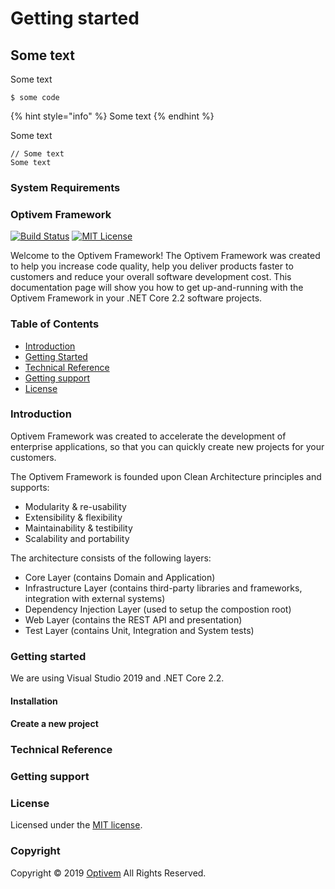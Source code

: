 # Getting started

## Some text

Some text

```
$ some code
```

{% hint style="info" %}
 Some text
{% endhint %}

Some text

```
// Some text
Some text
```





### System Requirements







### Optivem Framework <a id="optivem-framework"></a>

[![Build Status](https://img.shields.io/appveyor/ci/optivem/framework-dotnetcore.svg)](https://ci.appveyor.com/project/optivem/framework-dotnetcore) [![MIT License](http://img.shields.io/badge/license-MIT-brightgreen.svg)](http://opensource.org/licenses/MIT)

Welcome to the Optivem Framework! The Optivem Framework was created to help you increase code quality, help you deliver products faster to customers and reduce your overall software development cost. This documentation page will show you how to get up-and-running with the Optivem Framework in your .NET Core 2.2 software projects.

### Table of Contents <a id="table-of-contents"></a>

* [Introduction](https://opensource.optivem.com/framework-dotnetcore/#introduction)
* [Getting Started](https://opensource.optivem.com/framework-dotnetcore/#getting-started)
* [Technical Reference](https://opensource.optivem.com/framework-dotnetcore/#technical-reference)
* [Getting support](https://opensource.optivem.com/framework-dotnetcore/#support)
* [License](https://opensource.optivem.com/framework-dotnetcore/#license)

### Introduction <a id="introduction"></a>

Optivem Framework was created to accelerate the development of enterprise applications, so that you can quickly create new projects for your customers.

The Optivem Framework is founded upon Clean Architecture principles and supports:

* Modularity & re-usability
* Extensibility & flexibility
* Maintainability & testibility
* Scalability and portability

The architecture consists of the following layers:

* Core Layer \(contains Domain and Application\)
* Infrastructure Layer \(contains third-party libraries and frameworks, integration with external systems\)
* Dependency Injection Layer \(used to setup the compostion root\)
* Web Layer \(contains the REST API and presentation\)
* Test Layer \(contains Unit, Integration and System tests\)

### Getting started <a id="getting-started"></a>

We are using Visual Studio 2019 and .NET Core 2.2.

#### Installation <a id="installation"></a>



#### Create a new project <a id="create-a-new-project"></a>



### Technical Reference <a id="technical-reference"></a>

####  <a id="optivem-framework-core"></a>

### Getting support <a id="getting-support"></a>



### License <a id="license"></a>

Licensed under the [MIT license](http://opensource.org/licenses/mit-license.php). 

### Copyright <a id="copyright"></a>

Copyright © 2019 [Optivem](https://www.optivem.com/) All Rights Reserved.

